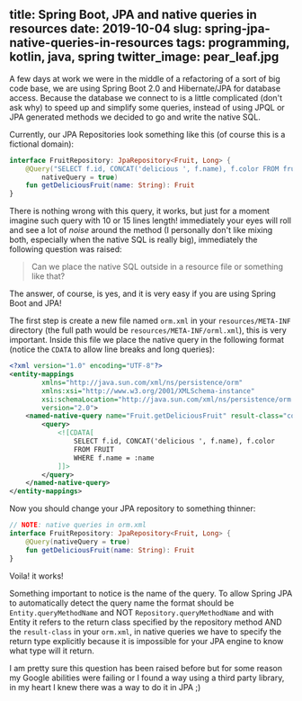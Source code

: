 title: Spring Boot, JPA and native queries in resources
date: 2019-10-04
slug: spring-jpa-native-queries-in-resources
tags: programming, kotlin, java, spring
twitter_image: pear_leaf.jpg
---
A few days at work we were in the middle of a refactoring of a sort of big code base, we are using Spring Boot 2.0 and Hibernate/JPA for database access. Because the database we connect to is a little complicated (don't ask why) to speed up and simplify some queries, instead of using JPQL or JPA generated methods we decided to go and write the native SQL.

Currently, our JPA Repositories look something like this (of course this is a fictional domain):

```kotlin
interface FruitRepository: JpaRepository<Fruit, Long> {
    @Query("SELECT f.id, CONCAT('delicious ', f.name), f.color FROM fruit WHERE f.name = :name", 
        nativeQuery = true)
    fun getDeliciousFruit(name: String): Fruit
}
```

There is nothing wrong with this query, it works, but just for a moment imagine such query with 10 or 15 lines length! immediately your eyes will roll and see a lot of _noise_ around the method (I personally don't like mixing both, especially when the native SQL is really big), immediately the following question was raised:

 > Can we place the native SQL outside in a resource file or something like that?

The answer, of course, is yes, and it is very easy if you are using Spring Boot and JPA!

The first step is create a new file named `orm.xml` in your `resources/META-INF` directory (the full path would be `resources/META-INF/orml.xml`), this is very important. Inside this file we place the native query in the following format (notice the `CDATA` to allow line breaks and long queries):

```xml
<?xml version="1.0" encoding="UTF-8"?>
<entity-mappings
        xmlns="http://java.sun.com/xml/ns/persistence/orm"
        xmlns:xsi="http://www.w3.org/2001/XMLSchema-instance"
        xsi:schemaLocation="http://java.sun.com/xml/ns/persistence/orm http://java.sun.com/xml/ns/persistence/orm_2_0.xsd"
        version="2.0">
    <named-native-query name="Fruit.getDeliciousFruit" result-class="com.example.Fruit">
        <query>
            <![CDATA[
                SELECT f.id, CONCAT('delicious ', f.name), f.color
                FROM FRUIT
                WHERE f.name = :name
            ]]>
        </query>
    </named-native-query>
</entity-mappings>
```

Now you should change your JPA repository to something thinner:

```kotlin
// NOTE: native queries in orm.xml
interface FruitRepository: JpaRepository<Fruit, Long> {
    @Query(nativeQuery = true)
    fun getDeliciousFruit(name: String): Fruit
}
```

Voila! it works!

Something important to notice is the name of the query. To allow Spring JPA to automatically detect the query name the format should be `Entity.queryMethodName` and NOT `Repository.queryMethodName` and with Entity it refers to the return class specified by the repository method AND the `result-class` in your `orm.xml`, in native queries we have to specify the return type explicitly because it is impossible for your JPA engine to know what type will it return.

 I am pretty sure this question has been raised before but for some reason my Google abilities were failing or I found a way using a third party library, in my heart I knew there was a way to do it in JPA ;)
